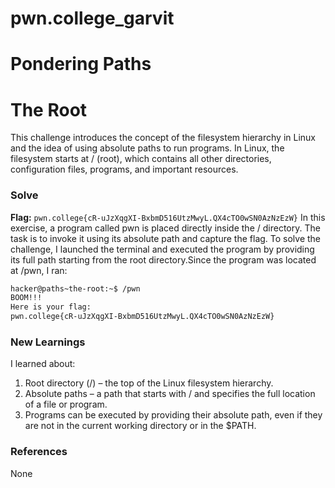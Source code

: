 # pwn.college_garvit
# Pondering Paths

# The Root
This challenge introduces the concept of the filesystem hierarchy in Linux and the idea of using absolute paths to run programs. In Linux, the filesystem starts at / (root), which contains all other directories, configuration files, programs, and important resources.

### Solve
**Flag:** `pwn.college{cR-uJzXqgXI-BxbmD516UtzMwyL.QX4cTO0wSN0AzNzEzW}`
In this exercise, a program called pwn is placed directly inside the / directory. The task is to invoke it using its absolute path and capture the flag.
To solve the challenge, I launched the terminal and executed the program by providing its full path starting from the root directory.Since the program was located at /pwn, I ran:

```bash
hacker@paths~the-root:~$ /pwn
BOOM!!!
Here is your flag:
pwn.college{cR-uJzXqgXI-BxbmD516UtzMwyL.QX4cTO0wSN0AzNzEzW}
```
    
### New Learnings
I learned about:

1. Root directory (/) – the top of the Linux filesystem hierarchy.
2. Absolute paths – a path that starts with / and specifies the full location of a file or program.
3. Programs can be executed by providing their absolute path, even if they are not in the current working directory or in the $PATH.

### References 
None